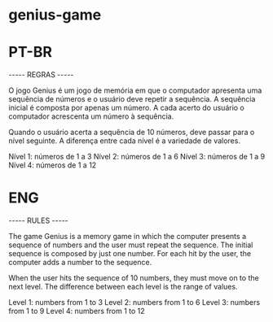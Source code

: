# genius-game

# PT-BR

----- REGRAS -----

O jogo Genius é um jogo de memória em que o computador apresenta
uma sequência de números e o usuário deve repetir a sequência. A sequência inicial é composta
por apenas um número. A cada acerto do usuário o computador acrescenta um número à
sequência.

Quando o usuário acerta a sequência de 10 números, deve passar para o nível seguinte. A
diferença entre cada nível é a variedade de valores.

Nível 1: números de 1 a 3
Nível 2: números de 1 a 6
Nível 3: números de 1 a 9
Nível 4: números de 1 a 12

# ENG

----- RULES -----

The game Genius is a memory game in which the computer presents
a sequence of numbers and the user must repeat the sequence. The initial sequence is composed
by just one number. For each hit by the user, the computer adds a number to the
sequence.

When the user hits the sequence of 10 numbers, they must move on to the next level. The
difference between each level is the range of values.

Level 1: numbers from 1 to 3
Level 2: numbers from 1 to 6
Level 3: numbers from 1 to 9
Level 4: numbers from 1 to 12

